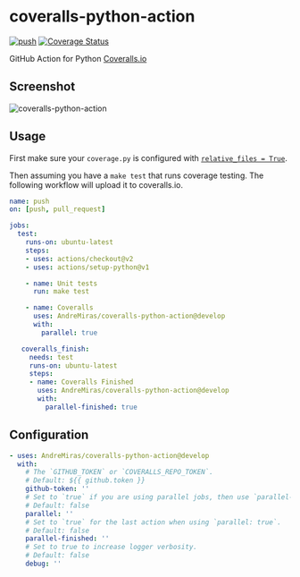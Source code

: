 # coveralls-python-action

[![push](https://github.com/AndreMiras/coveralls-python-action/workflows/push/badge.svg?branch=develop)](https://github.com/AndreMiras/coveralls-python-action/actions?query=workflow%3Apush)
[![Coverage Status](https://coveralls.io/repos/github/AndreMiras/coveralls-python-action/badge.svg?branch=develop)](https://coveralls.io/github/AndreMiras/coveralls-python-action?branch=develop)

GitHub Action for Python [Coveralls.io](https://coveralls.io/)

## Screenshot
![coveralls-python-action](https://i.imgur.com/GMLdGT7.png "Screenshot")


## Usage
First make sure your `coverage.py` is configured with [`relative_files = True`](https://coverage.readthedocs.io/en/coverage-5.0.4/config.html#config-run-relative-files).

Then assuming you have a `make test` that runs coverage testing.
The following workflow will upload it to coveralls.io.
```yaml
name: push
on: [push, pull_request]

jobs:
  test:
    runs-on: ubuntu-latest
    steps:
    - uses: actions/checkout@v2
    - uses: actions/setup-python@v1

    - name: Unit tests
      run: make test

    - name: Coveralls
      uses: AndreMiras/coveralls-python-action@develop
      with:
        parallel: true

   coveralls_finish:
     needs: test
     runs-on: ubuntu-latest
     steps:
     - name: Coveralls Finished
       uses: AndreMiras/coveralls-python-action@develop
       with:
         parallel-finished: true
```

## Configuration
```yaml
- uses: AndreMiras/coveralls-python-action@develop
  with:
    # The `GITHUB_TOKEN` or `COVERALLS_REPO_TOKEN`.
    # Default: ${{ github.token }}
    github-token: ''
    # Set to `true` if you are using parallel jobs, then use `parallel-finished: true` for the last action.
    # Default: false
    parallel: ''
    # Set to `true` for the last action when using `parallel: true`.
    # Default: false
    parallel-finished: ''
    # Set to true to increase logger verbosity.
    # Default: false
    debug: ''
```
